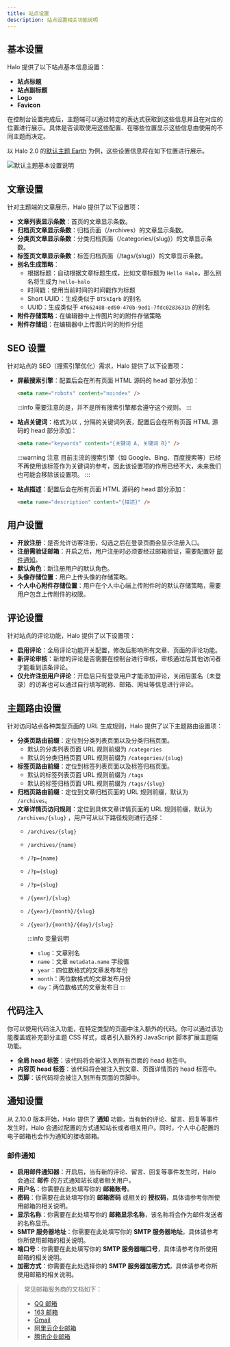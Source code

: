 ```yaml
---
title: 站点设置
description: 站点设置相关功能说明
---
```


## 基本设置

Halo 提供了以下站点基本信息设置：

- **站点标题**
- **站点副标题**
- **Logo**
- **Favicon**

在控制台设置完成后，主题端可以通过特定的表达式获取到这些信息并且在对应的位置进行展示。具体是否读取使用这些配置、在哪些位置显示这些信息由使用的不同主题而决定。

以 Halo 2.0 的[默认主题 Earth](https://github.com/halo-dev/theme-earth) 为例，这些设置信息将在如下位置进行展示。

![默认主题基本设置说明](/img/user-guide/settings/setting-basic.png)

## 文章设置

针对主题端的文章展示，Halo 提供了以下设置项：

- **文章列表显示条数**：首页的文章显示条数。
- **归档页文章显示条数**：归档页面（\/archives）的文章显示条数。
- **分类页文章显示条数**：分类归档页面（\/categories\/\{slug\}）的文章显示条数。
- **标签页文章显示条数**：标签归档页面（\/tags\/\{slug\}）的文章显示条数。
- **别名生成策略**：
  - 根据标题：自动根据文章标题生成，比如文章标题为 `Hello Halo`，那么别名将生成为 `hello-halo`
  - 时间戳：使用当前时间的时间戳作为标题
  - Short UUID：生成类似于 `BT5kIgrb` 的别名
  - UUID：生成类似于 `4f662408-ed90-470b-9ed1-7fdc0283631b` 的别名
- **附件存储策略**：在编辑器中上传图片时的附件存储策略
- **附件存储组**：在编辑器中上传图片时的附件分组

## SEO 设置

针对站点的 SEO（搜索引擎优化）需求，Halo 提供了以下设置项：

- **屏蔽搜索引擎**：配置后会在所有页面 HTML 源码的 head 部分添加：

    ```html
    <meta name="robots" content="noindex" />
    ```

    :::info
    需要注意的是，并不是所有搜索引擎都会遵守这个规则。
    :::

- **站点关键词**：格式为以 `,` 分隔的关键词列表，配置后会在所有页面 HTML 源码的 head 部分添加：

    ```html
    <meta name="keywords" content="{关键词 A, 关键词 B}" />
    ```

    :::warning 注意
    目前主流的搜索引擎（如 Google、Bing、百度搜索等）已经不再使用该标签作为关键词的参考，因此该设置项的作用已经不大，未来我们也可能会移除该设置项。
    :::

- **站点描述**：配置后会在所有页面 HTML 源码的 head 部分添加：

    ```html
    <meta name="description" content="{描述}" />
    ```

## 用户设置

- **开放注册**：是否允许访客注册，勾选之后在登录页面会显示注册入口。
- **注册需验证邮箱**：开启之后，用户注册时必须要经过邮箱验证，需要配置好 [邮件通知](#通知设置)。
- **默认角色**：新注册用户的默认角色。
- **头像存储位置**：用户上传头像的存储策略。
- **个人中心附件存储位置**：用户在个人中心端上传附件时的默认存储策略，需要用户包含上传附件的权限。

## 评论设置

针对站点的评论功能，Halo 提供了以下设置项：

- **启用评论**：全局评论功能开关配置，修改后影响所有文章、页面的评论功能。
- **新评论审核**：新增的评论是否需要在控制台进行审核，审核通过后其他访问者才能看到该条评论。
- **仅允许注册用户评论**：开启后只有登录用户才能添加评论，关闭后匿名（未登录）的访客也可以通过自行填写昵称、邮箱、网址等信息进行评论。

## 主题路由设置

针对访问站点各种类型页面的 URL 生成规则，Halo 提供了以下主题路由设置项：

- **分类页路由前缀**：定位到分类列表页面以及分类归档页面。
  - 默认的分类列表页面 URL 规则前缀为 `/categories`
  - 默认的分类归档页面 URL 规则前缀为 `/categories/{slug}`
- **标签页路由前缀**：定位到标签列表页面以及标签归档页面。
  - 默认的标签列表页面 URL 规则前缀为 `/tags`
  - 默认的标签归档页面 URL 规则前缀为 `/tags/{slug}`
- **归档页路由前缀**：定位到文章归档页面的 URL 规则前缀，默认为 `/archives`。
- **文章详情页访问规则**：定位到具体文章详情页面的 URL 规则前缀，默认为 `/archives/{slug}` ，用户可从以下路径规则进行选择：
  - `/archives/{slug}`
  - `/archives/{name}`
  - `/?p={name}`
  - `/?p={slug}`
  - `/?p={slug}`
  - `/{year}/{slug}`
  - `/{year}/{month}/{slug}`
  - `/{year}/{month}/{day}/{slug}`

    :::info 变量说明
    - `slug`：文章别名
    - `name`：文章 `metadata.name` 字段值
    - `year`：四位数格式的文章发布年份
    - `month`：两位数格式的文章发布月份
    - `day`：两位数格式的文章发布日
    :::

## 代码注入

你可以使用代码注入功能，在特定类型的页面中注入额外的代码。你可以通过该功能覆盖或补充部分主题 CSS 样式，或者引入额外的 JavaScript 脚本扩展主题端功能。

- **全局 head 标签**：该代码将会被注入到所有页面的 head 标签中。
- **内容页 head 标签**：该代码将会被注入到文章、页面详情页的 head 标签中。
- **页脚**：该代码将会被注入到所有页面的页脚中。

## 通知设置

从 2.10.0 版本开始，Halo 提供了 **通知** 功能，当有新的评论、留言、回复等事件发生时，Halo 会通过配置的方式通知站长或者相关用户。同时，个人中心配置的电子邮箱也会作为通知的接收邮箱。

### 邮件通知

- **启用邮件通知器**：开启后，当有新的评论、留言、回复等事件发生时，Halo 会通过 **邮件** 的方式通知站长或者相关用户。
- **用户名**：你需要在此处填写你的 **邮箱账号**。
- **密码**：你需要在此处填写你的 **邮箱密码** 或相关的 **授权码**，具体请参考你所使用邮箱的相关说明。
- **显示名称**：你需要在此处填写你的 **邮箱显示名称**，该名称将会作为邮件发送者的名称显示。
- **SMTP 服务器地址**：你需要在此处填写你的 **SMTP 服务器地址**，具体请参考你所使用邮箱的相关说明。
- **端口号**：你需要在此处填写你的 **SMTP 服务器端口号**，具体请参考你所使用邮箱的相关说明。
- **加密方式**：你需要在此处选择你的 **SMTP 服务器加密方式**，具体请参考你所使用邮箱的相关说明。

> 常见邮箱服务商的文档如下：
>
> - [QQ 邮箱](https://service.mail.qq.com/detail/0/310)
> - [163 邮箱](https://help.mail.163.com/faqDetail.do?code=d7a5dc8471cd0c0e8b4b8f4f8e49998b374173cfe9171305fa1ce630d7f67ac2a5feb28b66796d3b)
> - [Gmail](https://support.google.com/mail/answer/7104828?hl=zh-Hans)
> - [阿里云企业邮箱](https://help.aliyun.com/document_detail/36687.html)
> - [腾讯企业邮箱](https://open.work.weixin.qq.com/help2/pc/19870)
